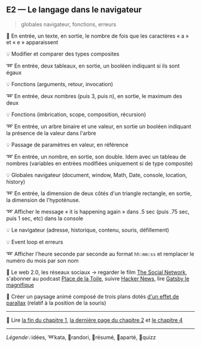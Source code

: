 ## E2 — Le langage dans le navigateur
> globales navigateur, fonctions, erreurs

:cactus: En entrée, un texte, en sortie, le nombre de fois que les caractères « a » et « e » apparaissent

:bulb: Modifier et comparer des types composites

:loop: En entrée, deux tableaux, en sortie, un booléen indiquant si ils sont égaux

:bulb: Fonctions (arguments, retour, invocation)

:loop: En entrée, deux nombres (puis 3, puis n), en sortie, le maximum des deux

:bulb: Fonctions (imbrication, scope, composition, récursion)

:loop: En entrée, un arbre binaire et une valeur, en sortie un booléen indiquant la présence de la valeur dans l'arbre

:bulb: Passage de paramètres en valeur, en référence

:loop: En entrée, un nombre, en sortie, son double. Idem avec un tableau de nombres (variables en entrées modifiées uniquement si de type composite)

:bulb: Globales navigateur (document, window, Math, Date, console, location, history)

:loop: En entrée, la dimension de deux côtés d'un triangle rectangle, en sortie, la dimension de l'hypoténuse.

:loop: Afficher le message « it is happening again » dans .5 sec (puis .75 sec, puis 1 sec, etc) dans la console

:bulb: Le navigateur (adresse, historique, contenu, souris, défillement)

:bulb: Event loop et erreurs

:loop: Afficher l'heure seconde par seconde au format `hh:mm:ss` et remplacer le numéro du mois par son nom

:cookie: Le web 2.0, les réseaux sociaux → regarder le film [The Social Network](http://www.senscritique.com/film/The_Social_Network/394207), s'abonner au podcast  [Place de la Toile](http://www.franceculture.fr/emission-place-de-la-toile-0), suivre [Hacker News](https://cheeaun.github.io/hackerweb/), lire [Gatsby le magnifique](http://www.senscritique.com/livre/Gatsby_le_magnifique/156124)

:beginner: Créer un paysage animé composé de trois plans dotés [d'un effet de parallax](http://stephband.info/jparallax/) (relatif à la position de la souris)

---

:closed_book: Lire [la fin du chapitre 1](https://goo.gl/QbZSn8#heading=h.if8cr9oewryj), [la dernière page du chapitre 2](https://goo.gl/QbZSn8#heading=h.4mzfbzxpf5lm) et [le chapitre 4](https://goo.gl/QbZSn8#heading=h.iizm3mri0q6b)

---

_Légende_:bulb:idées, :loop:kata, :beginner:randori, :closed_book:résumé, :cookie:aparté, :cactus:quizz

